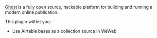 <a href="https://ghost.org/" target="_blank" class="ww-editor-link">Ghost</a> is a fully open source, hackable platform for building and running a modern online publication.

This plugin will let you:

- Use Airtable bases as a collection source in WeWeb
